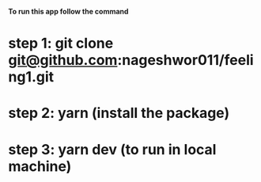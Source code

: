**To run this app follow the command**

# step 1: git clone git@github.com:nageshwor011/feeling1.git

# step 2: yarn (install the package)

# step 3: yarn dev (to run in local machine)
